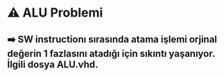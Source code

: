 # :warning: ALU Problemi
## :arrow_right: SW instructionı sırasında atama işlemi orjinal değerin 1 fazlasını atadığı için sıkıntı yaşanıyor. İlgili dosya ALU.vhd.
